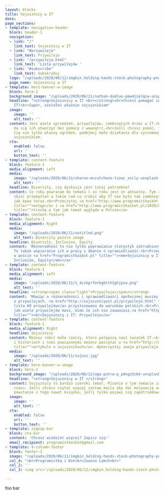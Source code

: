 ```yaml
---
layout: blocks
title: Sojusznicy w IT
date: 
page_sections:
- template: navigation-header
  block: header-1
  navigation:
  - link: "/"
    link_text: Sojusznicy w IT
  - link: "#przywileje"
    link_text: Przywileje
  - link: "/przywileje.html"
    link_text: 'Lista przywilejów '
  - link: "#subscribe"
    link_text: Subskrybuj
  logo: "/uploads/2020/06/12/imgbin_holding-hands-stock-photography-png_de7vvb5s12.png"
  page_name: Sojusznicy w IT
- template: hero-banner-w-image
  block: hero-2
  background_image: "/uploads/2020/06/11/nathan-dumlao-pmw4jzelqcw-unsplash2.jpg"
  headline: "<strong>Sojusznicy w IT <br></strong><br>Chcesz pomagać innym w świecie
    IT?<br>Super, zostałeś właśnie sojusznikiem"
  image:
    image: ''
    alt_text: ''
  content: Jest wiele uprzedzeń, przywilejów, zamkniętych drzwi w IT.<br>Często nie
    da się ich otworzyć bez pomocy z wewnątrz.<br>Jeśli chcesz pomóc, jeśli interesuje
    Cię nie tylko własny ogródek, podejmuj małe działania dla systemowych zmian. Zostań
    sojusznikiem.
  cta:
    enabled: false
    url: ''
    button_text: ''
- template: content-feature
  block: feature-1
  media_alignment: Left
  media:
    image: "/uploads/2020/06/11/sharon-mccutcheon-tzzwc_xscly-unsplash.jpg"
    alt_text: ''
  headline: Diversity, czy dyskusja jest tutaj potrzebna?
  content: Co roku powracam do tematu i co roku jest on aktualny. Tym razem większy
    zbiór przemyśleń a także rad co zrobić aby IT nie było tak zamkniętym środowiskiem
    jak bywa teraz.<br>Przeczytaj <a href="http://www.programistkaikot.pl/2020/06/sojusznicy-w-it-wstep.html"
    title="">wstęp</a> i <a href="http://www.programistkaikot.pl/2020/06/sojusznicy-w-it-czy-naprawde.html"
    title="">trochę o tym jak temat wygląda w Polsce</a>
- template: content-feature
  block: feature-1
  media_alignment: Right
  media:
    image: "/uploads/2020/06/11/untitled.png"
    alt_text: Diversity puzzle image
  headline: Diversity, Inclusion, Equity
  content: 'Różnorodność to nie tylko poprawianie statystyk zatrudnionych pracowników.
    To także wspieranie ich w pracy i dbanie o sprawiedliwość.<br>Przeczytaj więcej
    w poście <a href="Programistkaikot.pl" title=""><em>Sojusznicy w IT: Diversity,
    Inclusion, Equity</em></a>'
- template: content-feature
  block: feature-1
  media_alignment: Left
  media:
    image: "/uploads/2020/06/11/1_4czkprforkgbtth1ghjpcw.png"
    alt_text: ''
  headline: <strong><span class="light">Przywileje</span></strong>
  content: 'Mówiąc o różnorodności i sprawiedliwości społecznej musimy też powiedzieć
    o przywilejach. <a href="http://sojusznicywit.pl/przywileje.html" title="">Moja
    lista 60 przywilejów</a> przystosowana do warunków polskich.<br>Przeczytaj i sprawdz
    jak wiele przywilejów masz, mimo że ich nie zauważasz.<a href="http://www.programistkaikot.pl/2020/06/sojusznicy-w-it-przywileje.html"
    title=""><br>Sojusznicy i IT: Przywileje</a>'
- template: content-feature
  block: feature-1
  media_alignment: Right
  headline: Sojusznicy
  content: Możesz robić małe rzeczy, które polepszą nasz światek IT.<br>O typach zachowań
    i historiach z nimi powiązanymi możesz poczytać w <a href="http://www.programistkaikot.pl/2020/06/sojusznicy-w-it-sojusznicy.html"
    title="">artykule o sojusznikach</a>. Wykorzystaj swoje przywileje i zostań sojusznikiem.
  media:
    image: "/uploads/2020/06/11/sojusz.jpg"
    alt_text: ''
- template: hero-banner-w-image
  block: hero-2
  background_image: "/uploads/2020/06/12/aga-putra-p_p4ngz5cb4-unsplash.jpg"
  headline: "<strong>Sojusznicy w IT </strong>"
  content: Sojusznicy to bardzo szeroki temat. Pisanie o tym temacie zabiera sporo
    czasu. Jeśli chcesz czytać więcej zostaw maila aby dać motywację autorowi. Może
    powstanie z tego nawet książka, jeśli tylko pojawi się zapotrzebowanie.
  image:
    image: ''
    alt_text: ''
  cta:
    enabled: false
    url: ''
    button_text: ''
- template: signup-bar
  block: cta-bar
  content: 'Chcesz wiedzieć więcej? Zapisz się:'
  email_recipient: programistkaikot@gmail.com
- template: 4-column-footer
  block: footer-2
  image: "/uploads/2020/06/11/imgbin_holding-hands-stock-photography-png_de7vvb5s1.png"
  col_4: "<br>Programistka i Kot<br>Joanna Lamch<br>"
  col_2: ''
  col_3: <img src="/uploads/2020/06/12/imgbin_holding-hands-stock-photography-png_de7vvb5s12.png">

---
```

foo bar